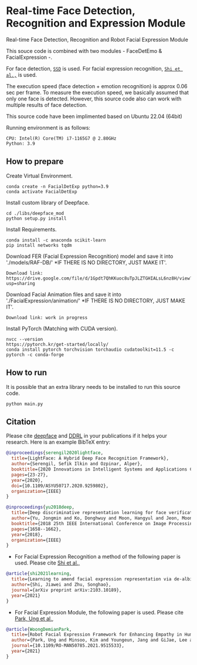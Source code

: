 # Real-time Face Detection, Recognition and Expression Module
Real-time Face Detection, Recognition and Robot Facial Expression Module

This souce code is combined with two modules - FaceDetEmo & FacialExpression -.

For face detection, [`SSD`](https://sefiks.com/2020/08/25/deep-face-detection-with-opencv-in-python/) is used.
For facial expression recognition, [`Shi et al.,`](https://arxiv.org/abs/2103.10189) is used.

The execution speed (face detection + emotion recognition) is approx 0.06 sec per frame. To measure the execution speed, we basically assumed that only one face is detected. However, this source code also can work with multiple results of face detection.

This source code have been implimented based on Ubuntu 22.04 (64bit)


Running environment is as follows:
```
CPU: Intel(R) Core(TM) i7-1165G7 @ 2.80GHz
Python: 3.9
```

## How to prepare
Create Virtual Environment.
```
conda create -n FacialDetExp python=3.9
conda activate FacialDetExp
```

Install custom library of Deepface.
```
cd ./libs/deepface_mod
python setup.py install
```

Install Requirements.
```
conda install -c anaconda scikit-learn
pip install networks tqdm
```

Download FER (Facial Expression Recognition) model and save it into './models/RAF-DB/'
*IF THERE IS NO DIRECTORY, JUST MAKE IT'.
```
Download link: https://drive.google.com/file/d/1Gpdt7QhKKuoc8uTpJLZTGHIALsL6nz8H/view?usp=sharing
```

Download Facial Animation files and save it into './FacialExpression/animation/'
*IF THERE IS NO DIRECTORY, JUST MAKE IT'.
```
Download link: work in progress
```

Install PyTorch (Matching with CUDA version).
```
nvcc --version
https://pytorch.kr/get-started/locally/
conda install pytorch torchvision torchaudio cudatoolkit=11.5 -c pytorch -c conda-forge
```

## How to run
It is possible that an extra library needs to be installed to run this source code.
```
python main.py
```

## Citation

Please cite [deepface](https://ieeexplore.ieee.org/document/9259802) and [DDRL](https://ieeexplore.ieee.org/abstract/document/8451494) in your publications if it helps your research. Here is an example BibTeX entry:

```BibTeX
@inproceedings{serengil2020lightface,
  title={LightFace: A Hybrid Deep Face Recognition Framework},
  author={Serengil, Sefik Ilkin and Ozpinar, Alper},
  booktitle={2020 Innovations in Intelligent Systems and Applications Conference (ASYU)},
  pages={23-27},
  year={2020},
  doi={10.1109/ASYU50717.2020.9259802},
  organization={IEEE}
}
```

```BibTeX
@inproceedings{yu2018deep,
  title={Deep discriminative representation learning for face verification and person re-identification on unconstrained condition},
  author={Yu, Jongmin and Ko, Donghwuy and Moon, Hangyul and Jeon, Moongu},
  booktitle={2018 25th IEEE International Conference on Image Processing (ICIP)},
  pages={1658--1662},
  year={2018},
  organization={IEEE}
}
```
* For Facial Expression Recognition a method of the following paper is used.
Please cite [Shi et al.,](https://arxiv.org/abs/2103.10189) 
```BibTeX
@article{shi2021learning,
  title={Learning to amend facial expression representation via de-albino and affinity},
  author={Shi, Jiawei and Zhu, Songhao},
  journal={arXiv preprint arXiv:2103.10189},
  year={2021}
}
```

* For Facial Expression Module, the following paper is used.
Please cite [Park, Ung et al.,](https://ieeexplore.ieee.org/document/9515533) 
```BibTeX
@article{WoongDemianPark,
  title={Robot Facial Expression Framework for Enhancing Empathy in Human-Robot Interaction},
  author={Park, Ung and Minsoo, Kim and Youngeun, Jang and GiJae, Lee and KangGeon, Kim and Ig-Jae, Kim and Jongsuk, Choi},
  journal={10.1109/RO-MAN50785.2021.9515533},
  year={2021}
}
```

